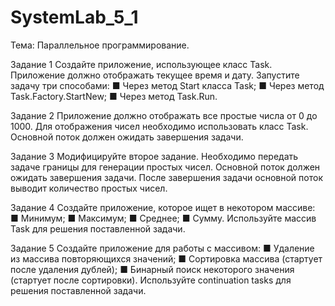 # SystemLab_5_1

Тема: Параллельное программирование.

Задание 1
Создайте приложение, использующее класс Task.
Приложение должно отображать текущее время и дату.
Запустите задачу три способами:
■ Через метод Start класса Task;
■ Через метод Task.Factory.StartNew;
■ Через метод Task.Run.

Задание 2
Приложение должно отображать все простые числа
от 0 до 1000. Для отображения чисел необходимо использовать класс Task. Основной поток должен ожидать
завершения задачи.

Задание 3
Модифицируйте второе задание. Необходимо передать задаче границы для генерации простых чисел. Основной поток должен ожидать завершения задачи. После
завершения задачи основной поток выводит количество
простых чисел.

Задание 4
Создайте приложение, которое ищет в некотором
массиве:
■ Минимум;
■ Максимум;
■ Среднее;
■ Сумму.
Используйте массив Task для решения поставленной
задачи.

Задание 5
Создайте приложение для работы с массивом:
■ Удаление из массива повторяющихся значений;
■ Сортировка массива (стартует после удаления дублей);
■ Бинарный поиск некоторого значения (стартует после
сортировки).
Используйте continuation tasks для решения поставленной задачи.
